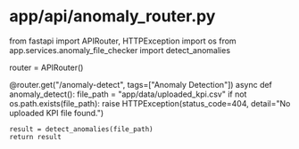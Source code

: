 # app/api/anomaly_router.py

from fastapi import APIRouter, HTTPException
import os
from app.services.anomaly_file_checker import detect_anomalies

router = APIRouter()

@router.get("/anomaly-detect", tags=["Anomaly Detection"])
async def anomaly_detect():
    file_path = "app/data/uploaded_kpi.csv"
    if not os.path.exists(file_path):
        raise HTTPException(status_code=404, detail="No uploaded KPI file found.")

    result = detect_anomalies(file_path)
    return result
